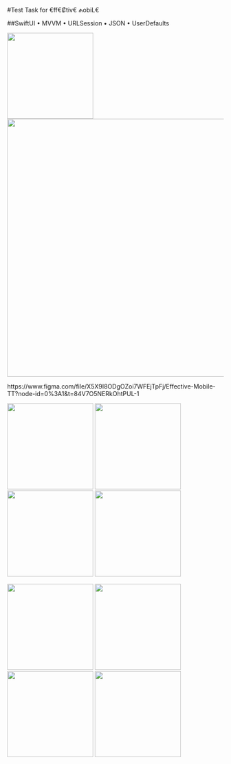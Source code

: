 #Test Task for €ff€₡tiv€ ₼obiL€
 
##SwiftUI • MVVM • URLSession • JSON • UserDefaults 

<p>
<img src="https://github.com/v3n3ra/-ff-ctiv---obiL-E-TestTask/blob/main/Screenshots/Screen.gif" width="200"> <img src="https://github.com/v3n3ra/-ff-ctiv---obiL-E-TestTask/blob/main/Screenshots/Figma.png" width="600">
</p>
https://www.figma.com/file/X5X9I8ODgOZoi7WFEjTpFj/Effective-Mobile-TT?node-id=0%3A1&t=84V7O5NERkOhtPUL-1

<p>
<img src="https://github.com/v3n3ra/-ff-ctiv---obiL-E-TestTask/blob/main/Screenshots/SignUp.png" width="200"> <img src="https://github.com/v3n3ra/-ff-ctiv---obiL-E-TestTask/blob/main/Screenshots/LogIn.png" width="200"> <img src="https://github.com/v3n3ra/-ff-ctiv---obiL-E-TestTask/blob/main/Screenshots/Page1.png" width="200"> <img src="https://github.com/v3n3ra/-ff-ctiv---obiL-E-TestTask/blob/main/Screenshots/ProfileViaNavigationLink.png" width="200">
</p>
<p>
 <img src="https://github.com/v3n3ra/-ff-ctiv---obiL-E-TestTask/blob/main/Screenshots/ProfileViaTabBar.png" width="200"> <img src="https://github.com/v3n3ra/-ff-ctiv---obiL-E-TestTask/blob/main/Screenshots/InvalidEmail.png" width="200"> <img src="https://github.com/v3n3ra/-ff-ctiv---obiL-E-TestTask/blob/main/Screenshots/SubmitInfo.png" width="200"> <img src="https://github.com/v3n3ra/-ff-ctiv---obiL-E-TestTask/blob/main/Screenshots/User.png" width="200">
</p>

